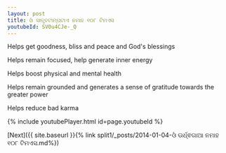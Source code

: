 ```yaml
---
layout: post
title: ଓଁ ସାତ୍ତ୍ବଟାମ୍ପଟାଏ ନମାହ ୧୦୮ ଟିମଏସ
youtubeId: SV0u4CJe-_Q
---
```

 
 
Helps get goodness, bliss and peace and God's blessings
 
Helps remain focused, help generate inner energy 
 
Helps boost physical and mental health 
 
Helps remain grounded and generates a sense of gratitude towards the greater power 
 
Helps reduce bad karma
 
 
 
 


{% include youtubePlayer.html id=page.youtubeId %}
 
[Next]({{ site.baseurl }}{% link  split1/_posts/2014-01-04-ଓଁ ଊର୍ଧ୍ଵଗାଆ ନମାହ ୧୦୮ ଟିମଏସ.md%})
 
